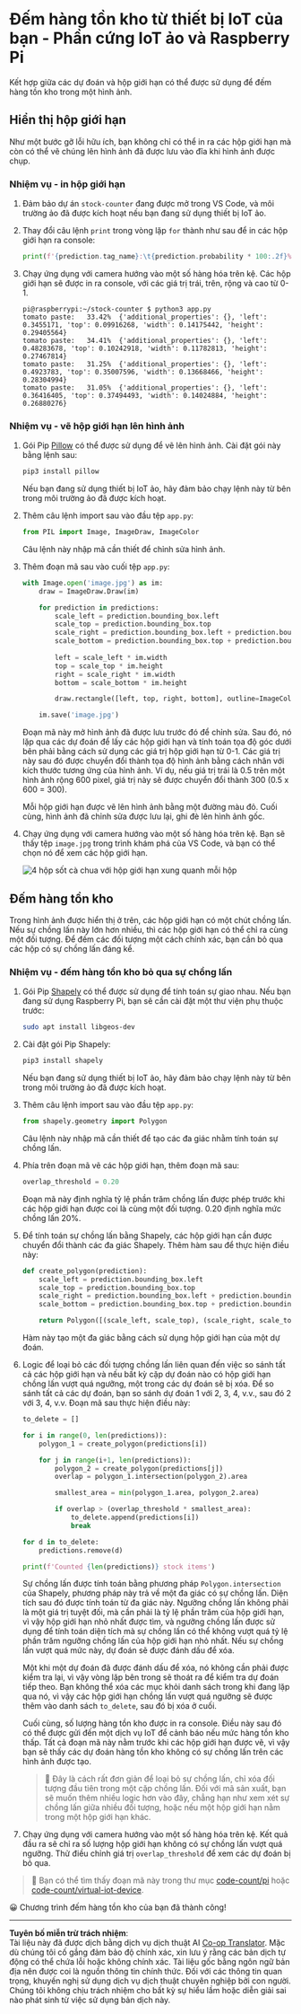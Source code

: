 <!--
CO_OP_TRANSLATOR_METADATA:
{
  "original_hash": "9c4320311c0f2c1884a6a21265d98a51",
  "translation_date": "2025-08-27T20:44:30+00:00",
  "source_file": "5-retail/lessons/2-check-stock-device/single-board-computer-count-stock.md",
  "language_code": "vi"
}
-->
# Đếm hàng tồn kho từ thiết bị IoT của bạn - Phần cứng IoT ảo và Raspberry Pi

Kết hợp giữa các dự đoán và hộp giới hạn có thể được sử dụng để đếm hàng tồn kho trong một hình ảnh.

## Hiển thị hộp giới hạn

Như một bước gỡ lỗi hữu ích, bạn không chỉ có thể in ra các hộp giới hạn mà còn có thể vẽ chúng lên hình ảnh đã được lưu vào đĩa khi hình ảnh được chụp.

### Nhiệm vụ - in hộp giới hạn

1. Đảm bảo dự án `stock-counter` đang được mở trong VS Code, và môi trường ảo đã được kích hoạt nếu bạn đang sử dụng thiết bị IoT ảo.

1. Thay đổi câu lệnh `print` trong vòng lặp `for` thành như sau để in các hộp giới hạn ra console:

    ```python
    print(f'{prediction.tag_name}:\t{prediction.probability * 100:.2f}%\t{prediction.bounding_box}')
    ```

1. Chạy ứng dụng với camera hướng vào một số hàng hóa trên kệ. Các hộp giới hạn sẽ được in ra console, với các giá trị trái, trên, rộng và cao từ 0-1.

    ```output
    pi@raspberrypi:~/stock-counter $ python3 app.py 
    tomato paste:   33.42%  {'additional_properties': {}, 'left': 0.3455171, 'top': 0.09916268, 'width': 0.14175442, 'height': 0.29405564}
    tomato paste:   34.41%  {'additional_properties': {}, 'left': 0.48283678, 'top': 0.10242918, 'width': 0.11782813, 'height': 0.27467814}
    tomato paste:   31.25%  {'additional_properties': {}, 'left': 0.4923783, 'top': 0.35007596, 'width': 0.13668466, 'height': 0.28304994}
    tomato paste:   31.05%  {'additional_properties': {}, 'left': 0.36416405, 'top': 0.37494493, 'width': 0.14024884, 'height': 0.26880276}
    ```

### Nhiệm vụ - vẽ hộp giới hạn lên hình ảnh

1. Gói Pip [Pillow](https://pypi.org/project/Pillow/) có thể được sử dụng để vẽ lên hình ảnh. Cài đặt gói này bằng lệnh sau:

    ```sh
    pip3 install pillow
    ```

    Nếu bạn đang sử dụng thiết bị IoT ảo, hãy đảm bảo chạy lệnh này từ bên trong môi trường ảo đã được kích hoạt.

1. Thêm câu lệnh import sau vào đầu tệp `app.py`:

    ```python
    from PIL import Image, ImageDraw, ImageColor
    ```

    Câu lệnh này nhập mã cần thiết để chỉnh sửa hình ảnh.

1. Thêm đoạn mã sau vào cuối tệp `app.py`:

    ```python
    with Image.open('image.jpg') as im:
        draw = ImageDraw.Draw(im)
    
        for prediction in predictions:
            scale_left = prediction.bounding_box.left
            scale_top = prediction.bounding_box.top
            scale_right = prediction.bounding_box.left + prediction.bounding_box.width
            scale_bottom = prediction.bounding_box.top + prediction.bounding_box.height
            
            left = scale_left * im.width
            top = scale_top * im.height
            right = scale_right * im.width
            bottom = scale_bottom * im.height
    
            draw.rectangle([left, top, right, bottom], outline=ImageColor.getrgb('red'), width=2)
    
        im.save('image.jpg')
    ```

    Đoạn mã này mở hình ảnh đã được lưu trước đó để chỉnh sửa. Sau đó, nó lặp qua các dự đoán để lấy các hộp giới hạn và tính toán tọa độ góc dưới bên phải bằng cách sử dụng các giá trị hộp giới hạn từ 0-1. Các giá trị này sau đó được chuyển đổi thành tọa độ hình ảnh bằng cách nhân với kích thước tương ứng của hình ảnh. Ví dụ, nếu giá trị trái là 0.5 trên một hình ảnh rộng 600 pixel, giá trị này sẽ được chuyển đổi thành 300 (0.5 x 600 = 300).

    Mỗi hộp giới hạn được vẽ lên hình ảnh bằng một đường màu đỏ. Cuối cùng, hình ảnh đã chỉnh sửa được lưu lại, ghi đè lên hình ảnh gốc.

1. Chạy ứng dụng với camera hướng vào một số hàng hóa trên kệ. Bạn sẽ thấy tệp `image.jpg` trong trình khám phá của VS Code, và bạn có thể chọn nó để xem các hộp giới hạn.

    ![4 hộp sốt cà chua với hộp giới hạn xung quanh mỗi hộp](../../../../../translated_images/rpi-stock-with-bounding-boxes.b5540e2ecb7cd49f1271828d3be412671d950e87625c5597ea97c90f11e01097.vi.jpg)

## Đếm hàng tồn kho

Trong hình ảnh được hiển thị ở trên, các hộp giới hạn có một chút chồng lấn. Nếu sự chồng lấn này lớn hơn nhiều, thì các hộp giới hạn có thể chỉ ra cùng một đối tượng. Để đếm các đối tượng một cách chính xác, bạn cần bỏ qua các hộp có sự chồng lấn đáng kể.

### Nhiệm vụ - đếm hàng tồn kho bỏ qua sự chồng lấn

1. Gói Pip [Shapely](https://pypi.org/project/Shapely/) có thể được sử dụng để tính toán sự giao nhau. Nếu bạn đang sử dụng Raspberry Pi, bạn sẽ cần cài đặt một thư viện phụ thuộc trước:

    ```sh
    sudo apt install libgeos-dev
    ```

1. Cài đặt gói Pip Shapely:

    ```sh
    pip3 install shapely
    ```

    Nếu bạn đang sử dụng thiết bị IoT ảo, hãy đảm bảo chạy lệnh này từ bên trong môi trường ảo đã được kích hoạt.

1. Thêm câu lệnh import sau vào đầu tệp `app.py`:

    ```python
    from shapely.geometry import Polygon
    ```

    Câu lệnh này nhập mã cần thiết để tạo các đa giác nhằm tính toán sự chồng lấn.

1. Phía trên đoạn mã vẽ các hộp giới hạn, thêm đoạn mã sau:

    ```python
    overlap_threshold = 0.20
    ```

    Đoạn mã này định nghĩa tỷ lệ phần trăm chồng lấn được phép trước khi các hộp giới hạn được coi là cùng một đối tượng. 0.20 định nghĩa mức chồng lấn 20%.

1. Để tính toán sự chồng lấn bằng Shapely, các hộp giới hạn cần được chuyển đổi thành các đa giác Shapely. Thêm hàm sau để thực hiện điều này:

    ```python
    def create_polygon(prediction):
        scale_left = prediction.bounding_box.left
        scale_top = prediction.bounding_box.top
        scale_right = prediction.bounding_box.left + prediction.bounding_box.width
        scale_bottom = prediction.bounding_box.top + prediction.bounding_box.height
    
        return Polygon([(scale_left, scale_top), (scale_right, scale_top), (scale_right, scale_bottom), (scale_left, scale_bottom)])
    ```

    Hàm này tạo một đa giác bằng cách sử dụng hộp giới hạn của một dự đoán.

1. Logic để loại bỏ các đối tượng chồng lấn liên quan đến việc so sánh tất cả các hộp giới hạn và nếu bất kỳ cặp dự đoán nào có hộp giới hạn chồng lấn vượt quá ngưỡng, một trong các dự đoán sẽ bị xóa. Để so sánh tất cả các dự đoán, bạn so sánh dự đoán 1 với 2, 3, 4, v.v., sau đó 2 với 3, 4, v.v. Đoạn mã sau thực hiện điều này:

    ```python
    to_delete = []

    for i in range(0, len(predictions)):
        polygon_1 = create_polygon(predictions[i])
    
        for j in range(i+1, len(predictions)):
            polygon_2 = create_polygon(predictions[j])
            overlap = polygon_1.intersection(polygon_2).area

            smallest_area = min(polygon_1.area, polygon_2.area)
    
            if overlap > (overlap_threshold * smallest_area):
                to_delete.append(predictions[i])
                break
    
    for d in to_delete:
        predictions.remove(d)

    print(f'Counted {len(predictions)} stock items')
    ```

    Sự chồng lấn được tính toán bằng phương pháp `Polygon.intersection` của Shapely, phương pháp này trả về một đa giác có sự chồng lấn. Diện tích sau đó được tính toán từ đa giác này. Ngưỡng chồng lấn không phải là một giá trị tuyệt đối, mà cần phải là tỷ lệ phần trăm của hộp giới hạn, vì vậy hộp giới hạn nhỏ nhất được tìm, và ngưỡng chồng lấn được sử dụng để tính toán diện tích mà sự chồng lấn có thể không vượt quá tỷ lệ phần trăm ngưỡng chồng lấn của hộp giới hạn nhỏ nhất. Nếu sự chồng lấn vượt quá mức này, dự đoán sẽ được đánh dấu để xóa.

    Một khi một dự đoán đã được đánh dấu để xóa, nó không cần phải được kiểm tra lại, vì vậy vòng lặp bên trong sẽ thoát ra để kiểm tra dự đoán tiếp theo. Bạn không thể xóa các mục khỏi danh sách trong khi đang lặp qua nó, vì vậy các hộp giới hạn chồng lấn vượt quá ngưỡng sẽ được thêm vào danh sách `to_delete`, sau đó bị xóa ở cuối.

    Cuối cùng, số lượng hàng tồn kho được in ra console. Điều này sau đó có thể được gửi đến một dịch vụ IoT để cảnh báo nếu mức hàng tồn kho thấp. Tất cả đoạn mã này nằm trước khi các hộp giới hạn được vẽ, vì vậy bạn sẽ thấy các dự đoán hàng tồn kho không có sự chồng lấn trên các hình ảnh được tạo.

    > 💁 Đây là cách rất đơn giản để loại bỏ sự chồng lấn, chỉ xóa đối tượng đầu tiên trong một cặp chồng lấn. Đối với mã sản xuất, bạn sẽ muốn thêm nhiều logic hơn vào đây, chẳng hạn như xem xét sự chồng lấn giữa nhiều đối tượng, hoặc nếu một hộp giới hạn nằm trong một hộp giới hạn khác.

1. Chạy ứng dụng với camera hướng vào một số hàng hóa trên kệ. Kết quả đầu ra sẽ chỉ ra số lượng hộp giới hạn không có sự chồng lấn vượt quá ngưỡng. Thử điều chỉnh giá trị `overlap_threshold` để xem các dự đoán bị bỏ qua.

> 💁 Bạn có thể tìm thấy đoạn mã này trong thư mục [code-count/pi](../../../../../5-retail/lessons/2-check-stock-device/code-count/pi) hoặc [code-count/virtual-iot-device](../../../../../5-retail/lessons/2-check-stock-device/code-count/virtual-iot-device).

😀 Chương trình đếm hàng tồn kho của bạn đã thành công!

---

**Tuyên bố miễn trừ trách nhiệm**:  
Tài liệu này đã được dịch bằng dịch vụ dịch thuật AI [Co-op Translator](https://github.com/Azure/co-op-translator). Mặc dù chúng tôi cố gắng đảm bảo độ chính xác, xin lưu ý rằng các bản dịch tự động có thể chứa lỗi hoặc không chính xác. Tài liệu gốc bằng ngôn ngữ bản địa nên được coi là nguồn thông tin chính thức. Đối với các thông tin quan trọng, khuyến nghị sử dụng dịch vụ dịch thuật chuyên nghiệp bởi con người. Chúng tôi không chịu trách nhiệm cho bất kỳ sự hiểu lầm hoặc diễn giải sai nào phát sinh từ việc sử dụng bản dịch này.